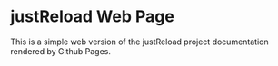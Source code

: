# justReload Web Page

This is a simple web version of the justReload project documentation rendered by Github Pages.
